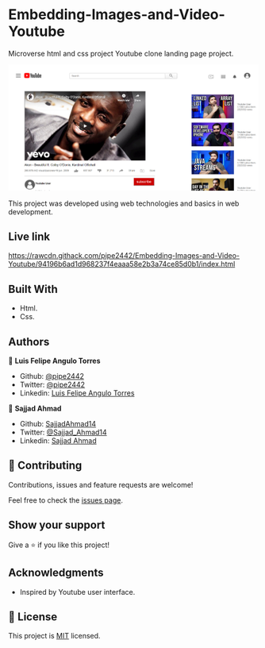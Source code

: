 # Embedding-Images-and-Video-Youtube


Microverse html and css project Youtube clone landing page project.

![Project Screenshot](https://github.com/pipe2442/Embedding-Images-and-Video-Youtube/blob/development/images/Screenshot.PNG?raw=true)

This project was developed using web technologies and basics in web development.

## Live link

https://rawcdn.githack.com/pipe2442/Embedding-Images-and-Video-Youtube/94196b6ad1d968237f4eaaa58e2b3a74ce85d0b1/index.html

## Built With

- Html.
- Css.


## Authors

👤 **Luis Felipe Angulo Torres**

- Github: [@pipe2442](https://github.com/pipe2442)
- Twitter: [@pipe2442](https://twitter.com/pipe2442)
- Linkedin: [Luis Felipe Angulo Torres](https://www.linkedin.com/in/luis-felipe-angulo-torres-95098b139/)

👤 **Sajjad Ahmad**

- Github: [SajjadAhmad14](https://github.com/SajjadAhmad14)
- Twitter: [@Sajjad_Ahmad14](https://twitter.com/Sajjad_Ahmad14)
- Linkedin: [Sajjad Ahmad](https://www.linkedin.com/in/sajad-ahmad-86102117a/)

## 🤝 Contributing

Contributions, issues and feature requests are welcome!

Feel free to check the [issues page](issues/).

## Show your support

Give a ⭐️ if you like this project!

## Acknowledgments

- Inspired by Youtube user interface.


## 📝 License

This project is [MIT](lic.url) licensed.
